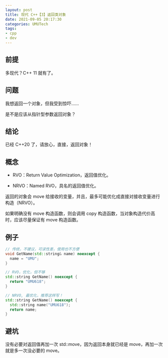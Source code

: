 ```yaml
---
layout: post
title: 现代 C++【3】返回类对象
date: 2021-09-05 20:17:30
categories: UMUTech
tags:
- cpp
- dev
---
```

## 前提

多现代？C++ 11 就有了。

## 问题

我想返回一个对象，但我受到惊吓……

是不是应该从指针型参数返回对象？

## 结论

已经 C++20 了，请放心，直接，返回对象！

## 概念

- RVO：Return Value Optimization，返回值优化。

- NRVO：Named RVO，具名的返回值优化。

返回的对象会 move 给接收的变量，并且，最多可能优化成直接对接收变量进行构造（NRVO）。

如果明确没有 move 构造函数，则会调用 copy 构造函数，当对象构造代价高时，应该尽量保证有 move 构造函数。

## 例子

```cpp
// 传统，不建议，可读性差，使用也不方便
void GetName(std::string& name) noexcept {
  name = "UMU";
}

// RVO，优化，但不够
std::string GetName() noexcept {
  return "UMU618";
}

// NRVO, 最优化，推荐这样写！
std::string GetName() noexcept {
  std::string name("UMU618");
  return name;
}
```

## 避坑

没有必要对返回值再加一次 std::move，因为返回本身就已经是 move，再加一次就是多一次没必要的 move。
